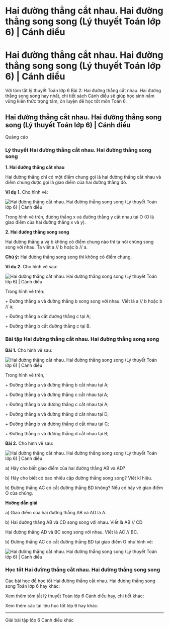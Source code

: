 # Hai đường thẳng cắt nhau. Hai đường thẳng song song (Lý thuyết Toán lớp 6) | Cánh diều

# Hai đường thẳng cắt nhau. Hai đường thẳng song song (Lý thuyết Toán lớp 6) | Cánh diều

Với tóm tắt lý thuyết Toán lớp 6 Bài 2: Hai đường thẳng cắt nhau. Hai đường thẳng song song hay nhất, chi tiết sách Cánh diều sẽ giúp học sinh nắm vững kiến thức trọng tâm, ôn luyện để học tốt môn Toán 6.

## Hai đường thẳng cắt nhau. Hai đường thẳng song song (Lý thuyết Toán lớp 6) | Cánh diều

Quảng cáo

### **Lý thuyết Hai đường thẳng cắt nhau. Hai đường thẳng song song**

**1\. Hai đường thẳng cắt nhau**

Hai đường thẳng chỉ có một điểm chung gọi là hai đường thẳng cắt nhau và điểm chung được gọi là giao điểm của hai đường thẳng đó.

**Ví dụ 1.** Cho hình vẽ:

![Hai đường thẳng cắt nhau. Hai đường thẳng song song \(Lý thuyết Toán lớp 6\) | Cánh diều](https://vietjack.com/toan-6-canh-dieu/images/ly-thuyet-bai-2-hai-duong-thang-cat-nhau-hai-duong-thang-song-song-128826.PNG)

Trong hình vẽ trên, đường thẳng x và đường thẳng y cắt nhau tại O (O là giao điểm của hai đường thẳng x và y).

**2\. Hai đường thẳng song song**

Hai đường thẳng a và b không có điểm chung nào thì ta nói chúng song song với nhau. Ta viết a // b hoặc b // a.

**Chú ý:** Hai đường thẳng song song thì không có điểm chung.

**Ví dụ 2.** Cho hình vẽ sau:

![Hai đường thẳng cắt nhau. Hai đường thẳng song song \(Lý thuyết Toán lớp 6\) | Cánh diều](https://vietjack.com/toan-6-canh-dieu/images/ly-thuyet-bai-2-hai-duong-thang-cat-nhau-hai-duong-thang-song-song-128830.PNG)

Trong hình vẽ trên:

\+ Đường thẳng a và đường thẳng b song song với nhau. Viết là a // b hoặc b // a;

\+ Đường thẳng a cắt đường thẳng c tại A;

\+ Đường thẳng b cắt đường thẳng c tại B.

### **Bài tập Hai đường thẳng cắt nhau. Hai đường thẳng song song**

**Bài 1.** Cho hình vẽ sau:

![Hai đường thẳng cắt nhau. Hai đường thẳng song song \(Lý thuyết Toán lớp 6\) | Cánh diều](https://vietjack.com/toan-6-canh-dieu/images/ly-thuyet-bai-2-hai-duong-thang-cat-nhau-hai-duong-thang-song-song-128834.PNG)

Trong hình vẽ trên,

\+ Đường thẳng a và đường thẳng b cắt nhau tại A;

\+ Đường thẳng a và đường thẳng c cắt nhau tại A;

\+ Đường thẳng b và đường thẳng c cắt nhau tại A;

\+ Đường thẳng a và đường thẳng d cắt nhau tại D;

\+ Đường thẳng b và đường thẳng d cắt nhau tại C;

\+ Đường thẳng c và đường thẳng d cắt nhau tại B;

**Bài 2.** Cho hình vẽ sau:

![Hai đường thẳng cắt nhau. Hai đường thẳng song song \(Lý thuyết Toán lớp 6\) | Cánh diều](https://vietjack.com/toan-6-canh-dieu/images/ly-thuyet-bai-2-hai-duong-thang-cat-nhau-hai-duong-thang-song-song-128835.PNG)

a) Hãy cho biết giao điểm của hai đường thẳng AB và AD?

b) Hãy cho biết có bao nhiêu cặp đường thẳng song song? Viết kí hiệu.

b) Đường thẳng AC có cắt đường thẳng BD không? Nếu có hãy vẽ giao điểm O của chúng.

**Hướng dẫn giải**

a) Giao điểm của hai đường thẳng AB và AD là A.

b) Hai đường thẳng AB và CD song song với nhau. Viết là AB // CD

Hai đường thẳng AD và BC song song với nhau. Viết là AC // BC.

b) Đường thẳng AC có cắt đường thẳng BD tại giao điểm O như hình vẽ:

![Hai đường thẳng cắt nhau. Hai đường thẳng song song \(Lý thuyết Toán lớp 6\) | Cánh diều](https://vietjack.com/toan-6-canh-dieu/images/ly-thuyet-bai-2-hai-duong-thang-cat-nhau-hai-duong-thang-song-song-128836.PNG)

### **Học tốt Hai đường thẳng cắt nhau. Hai đường thẳng song song**

Các bài học để học tốt Hai đường thẳng cắt nhau. Hai đường thẳng song song Toán lớp 6 hay khác:

Xem thêm tóm tắt lý thuyết Toán lớp 6 Cánh diều hay, chi tiết khác:

Xem thêm các tài liệu học tốt lớp 6 hay khác:

* * *

Giải bài tập lớp 6 Cánh diều khác
